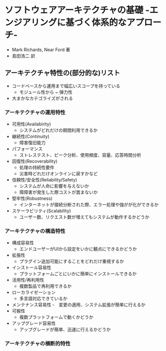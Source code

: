# ソフトウェアアーキテクチャの基礎 -エンジアリングに基づく体系的なアプローチ-
- Mark Richards, Near Ford 著
- 島田浩二 訳

## アーキテクチャ特性の(部分的な)リスト
- コードベースから運用まで幅広いスコープを持っている
  - モジュール性から ~ 弾力性
- 大まかなカテゴライズがされる

### アーキテクチャの運用特性
- 可用性(Availabirity)
  - システムがどれだけの期間利用できるか
- 継続性(Continuity)
  - 障害復旧能力
- パフォーマンス
  - ストレステスト、ピーク分析、使用頻度、容量、応答時間分析
- 回復性(Recoverability)
  - 処理の持続性要件
  - 災害時どれだけオンラインに戻すかなど
- 信頼性/安全性(Reliability/Safety)
  - システムが人命に影響を与えないか
  - 障障害が発生した際コストが嵩まないか
- 堅牢性(Robustness)
  - インターネットが接続分断された際、エラー処理や強がが化ができるか
- スケーラビリティ(Scalability)
  - ユーザー数、リクエスト数が増えてもシステムが動作するかどうか

### アーキテクチャの構造特性
- 構成容易性
  - エンドユーザーがUIから設定をいかに観点にできるかどうか
- 拡張性
  - プラグイン追加可能にすることをどれだけ重視するか
- インストール容易性
  - プラットフォームごとにいかに簡単にインストールできるか
- 活用性/再利用性
  - 複数製品で再利用できるか
- ローカライゼーション
  - 多言語対応できているか
- メンテナンス容易性
  -　変更の適用、システム拡張が簡単に行えるか
- 可搬性
  - 複数プラットフォームで動くかどうか
- アップグレード容易性
  - アップグレードが簡単、迅速に行えるかどうか

### アーキテクチャの横断的特性
